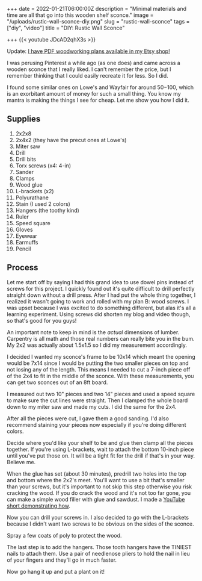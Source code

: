 
+++
date = 2022-01-21T06:00:00Z
description = "Minimal materials and time are all that go into this wooden shelf sconce."
image = "/uploads/rustic-wall-sconce-diy.png"
slug = "rustic-wall-sconce"
tags = ["diy", "video"]
title = "DIY: Rustic Wall Sconce"

+++
{{< youtube JDcAD2qhX3s >}}

Update: [I have PDF woodworking plans available in my Etsy shop!](https://www.etsy.com/listing/1204912379/rustic-wall-sconce-woodworking-plans?click_key=f3f56a46f892e3b8ee4849ac529dee946da704c9%3A1204912379&click_sum=0848dd6a&ref=shop_home_active_2)

I was perusing Pinterest a while ago (as one does) and came across a wooden sconce that I really liked. I can't remember the price, but I remember thinking that I could easily recreate it for less. So I did.

I found some similar ones on Lowe's and Wayfair for around $50-$100, which is an exorbitant amount of money for such a small thing. You know my mantra is making the things I see for cheap. Let me show you how I did it.

## Supplies

 1. 2x2x8
 2. 2x4x2 (they have the precut ones at Lowe's)
 3. Miter saw
 4. Drill
 5. Drill bits
 6. Torx screws (x4: 4-in)
 7. Sander
 8. Clamps
 9. Wood glue
10. L-brackets (x2)
11. Polyurathane
12. Stain (I used 2 colors)
13. Hangers (the toothy kind)
14. Ruler
15. Speed square
16. Gloves
17. Eyewear
18. Earmuffs
19. Pencil

## Process

Let me start off by saying I had this grand idea to use dowel pins instead of screws for this project. I quickly found out it's quite difficult to drill perfectly straight down without a drill press. After I had put the whole thing together, I realized it wasn't going to work and rolled with my plan B: wood screws. I was upset because I was excited to do something different, but alas it's all a learning experiment. Using screws did shorten my blog and video though, so that's good for you guys!

An important note to keep in mind is the _actual_ dimensions of lumber. Carpentry is all math and those real numbers can really bite you in the bum. My 2x2 was actually about 1.5x1.5 so I did my measurement accordingly.

I decided I wanted my sconce's frame to be 10x14 which meant the opening would be 7x14 since I would be putting the two smaller pieces on top and not losing any of the length. This means I needed to cut a 7-inch piece off of the 2x4 to fit in the middle of the sconce. With these measurements, you can get two sconces out of an 8ft board.

I measured out two 10" pieces and two 14" pieces and used a speed square to make sure the cut lines were straight. Then I clamped the whole board down to my miter saw and made my cuts. I did the same for the 2x4.

After all the pieces were cut, I gave them a good sanding. I'd also recommend staining your pieces now especially if you're doing different colors.

Decide where you'd like your shelf to be and glue then clamp all the pieces together. If you're using L-brackets, wait to attach the bottom 10-inch piece until you've put those on. It will be a tight fit for the drill if that's in your way. Believe me.

When the glue has set (about 30 minutes), predrill two holes into the top and bottom where the 2x2's meet. You'll want to use a bit that's smaller than your screws, but it's important to not skip this step otherwise you risk cracking the wood. If you do crack the wood and it's not too far gone, you can make a simple wood filler with glue and sawdust. I made a [YouTube short demonstrating how](https://www.youtube.com/shorts/bJ8rKUn7lNk).

Now you can drill your screws in. I also decided to go with the L-brackets because I didn't want two screws to be obvious on the sides of the sconce.

Spray a few coats of poly to protect the wood.

The last step is to add the hangers. Those tooth hangers have the TINIEST nails to attach them. Use a pair of needlenose pliers to hold the nail in lieu of your fingers and they'll go in much faster.

Now go hang it up and put a plant on it!
